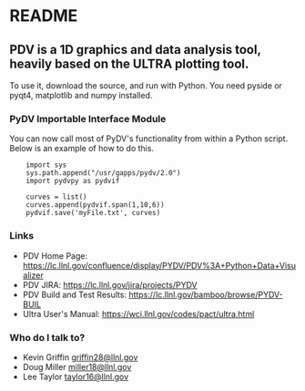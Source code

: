 # README #

## PDV is a 1D graphics and data analysis tool, heavily based on the ULTRA plotting tool. ##

To use it, download the source, and run with Python.  You need pyside or pyqt4, matplotlib and numpy installed.

### PyDV Importable Interface Module ###
You can now call most of PyDV's functionality from within a Python script. Below is an example of how to do this.
        
        import sys
        sys.path.append("/usr/gapps/pydv/2.0")
        import pydvpy as pydvif

        curves = list()
        curves.append(pydvif.span(1,10,6))
        pydvif.save('myFile.txt', curves)

### Links ###
* PDV Home Page: https://lc.llnl.gov/confluence/display/PYDV/PDV%3A+Python+Data+Visualizer 
* PDV JIRA: https://lc.llnl.gov/jira/projects/PYDV
* PDV Build and Test Results: https://lc.llnl.gov/bamboo/browse/PYDV-BUIL
* Ultra User's Manual: https://wci.llnl.gov/codes/pact/ultra.html

### Who do I talk to? ###

* Kevin Griffin <griffin28@llnl.gov>
* Doug Miller <miller18@llnl.gov>
* Lee Taylor <taylor16@llnl.gov>
